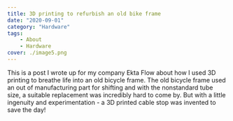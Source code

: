```yaml
---
title: 3D printing to refurbish an old bike frame
date: "2020-09-01"
category: "Hardware"
tags:
    - About
    - Hardware
cover: ./image5.png
---
```


This is a post I wrote up for my company Ekta Flow about how I used 3D printing to breathe life into an old bicycle frame. The old bicycle frame used an out of manufacturing part for shifting and with the nonstandard tube size, a suitable replacement was incredibly hard to come by. But with a little ingenuity and experimentation - a 3D printed cable stop was invented to save the day!
